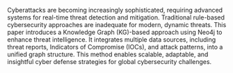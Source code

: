 Cyberattacks are becoming increasingly sophisticated, requiring advanced systems for real-time threat detection and mitigation. Traditional rule-based cybersecurity approaches are inadequate for modern, dynamic threats. This paper introduces a Knowledge Graph (KG)-based approach using Neo4j to enhance threat intelligence. It integrates multiple data sources, including threat reports, Indicators of Compromise (IOCs), and attack patterns, into a unified graph structure. This method enables scalable, adaptable, and insightful cyber defense strategies for global cybersecurity challenges.
